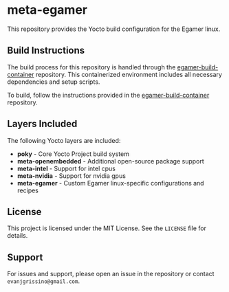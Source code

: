 # meta-egamer

This repository provides the Yocto build configuration for the Egamer linux.


## Build Instructions
The build process for this repository is handled through the [egamer-build-container](https://github.com/egrissino/egamer-build-container) repository. This containerized environment includes all necessary dependencies and setup scripts.

To build, follow the instructions provided in the [egamer-build-container](https://github.com/egrissino/egamer-build-container) repository.

## Layers Included
The following Yocto layers are included:
- **poky** - Core Yocto Project build system
- **meta-openembedded** - Additional open-source package support
- **meta-intel** - Support for intel cpus
- **meta-nvidia** - Support for nvidia gpus
- **meta-egamer** - Custom Egamer linux-specific configurations and recipes

## License
This project is licensed under the MIT License. See the `LICENSE` file for details.

## Support
For issues and support, please open an issue in the repository or contact `evanjgrissino@gmail.com`.

